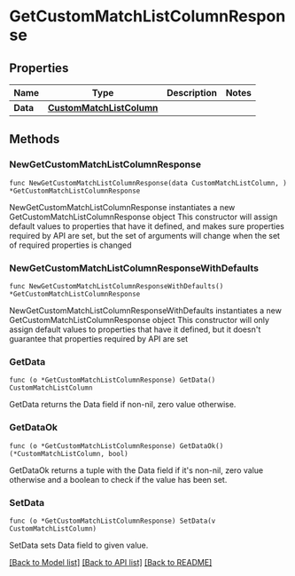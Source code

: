 # GetCustomMatchListColumnResponse

## Properties

Name | Type | Description | Notes
------------ | ------------- | ------------- | -------------
**Data** | [**CustomMatchListColumn**](CustomMatchListColumn.md) |  | 

## Methods

### NewGetCustomMatchListColumnResponse

`func NewGetCustomMatchListColumnResponse(data CustomMatchListColumn, ) *GetCustomMatchListColumnResponse`

NewGetCustomMatchListColumnResponse instantiates a new GetCustomMatchListColumnResponse object
This constructor will assign default values to properties that have it defined,
and makes sure properties required by API are set, but the set of arguments
will change when the set of required properties is changed

### NewGetCustomMatchListColumnResponseWithDefaults

`func NewGetCustomMatchListColumnResponseWithDefaults() *GetCustomMatchListColumnResponse`

NewGetCustomMatchListColumnResponseWithDefaults instantiates a new GetCustomMatchListColumnResponse object
This constructor will only assign default values to properties that have it defined,
but it doesn't guarantee that properties required by API are set

### GetData

`func (o *GetCustomMatchListColumnResponse) GetData() CustomMatchListColumn`

GetData returns the Data field if non-nil, zero value otherwise.

### GetDataOk

`func (o *GetCustomMatchListColumnResponse) GetDataOk() (*CustomMatchListColumn, bool)`

GetDataOk returns a tuple with the Data field if it's non-nil, zero value otherwise
and a boolean to check if the value has been set.

### SetData

`func (o *GetCustomMatchListColumnResponse) SetData(v CustomMatchListColumn)`

SetData sets Data field to given value.



[[Back to Model list]](../README.md#documentation-for-models) [[Back to API list]](../README.md#documentation-for-api-endpoints) [[Back to README]](../README.md)


